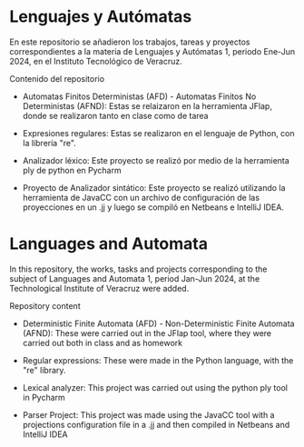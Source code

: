 
# Lenguajes y Autómatas

En este repositorio se añadieron los trabajos, tareas y proyectos correspondientes a la materia de Lenguajes y Autómatas 1, periodo Ene-Jun 2024, en el Instituto Tecnológico de Veracruz.

Contenido del repositorio
- Automatas Finitos Deterministas (AFD) - Automatas Finitos No Deterministas (AFND): Estas se relaizaron en la herramienta JFlap, donde se realizaron tanto en clase como de tarea

- Expresiones regulares: Estas se realizaron en el lenguaje de Python, con la librería "re".

- Analizador léxico: Este proyecto se realizó por medio de la herramienta ply de python en Pycharm

- Proyecto de Analizador sintático: Este proyecto se realizó utilizando la herramienta de JavaCC con un archivo de configuración de las proyecciones en un .jj y luego se compiló en Netbeans e IntelliJ IDEA.

# Languages ​​and Automata

In this repository, the works, tasks and projects corresponding to the subject of Languages ​​and Automata 1, period Jan-Jun 2024, at the Technological Institute of Veracruz were added.

Repository content
- Deterministic Finite Automata (AFD) - Non-Deterministic Finite Automata (AFND): These were carried out in the JFlap tool, where they were carried out both in class and as homework

- Regular expressions: These were made in the Python language, with the "re" library.

- Lexical analyzer: This project was carried out using the python ply tool in Pycharm

- Parser Project: This project was made using the JavaCC tool with a projections configuration file in a .jj and then compiled in Netbeans and IntelliJ IDEA
